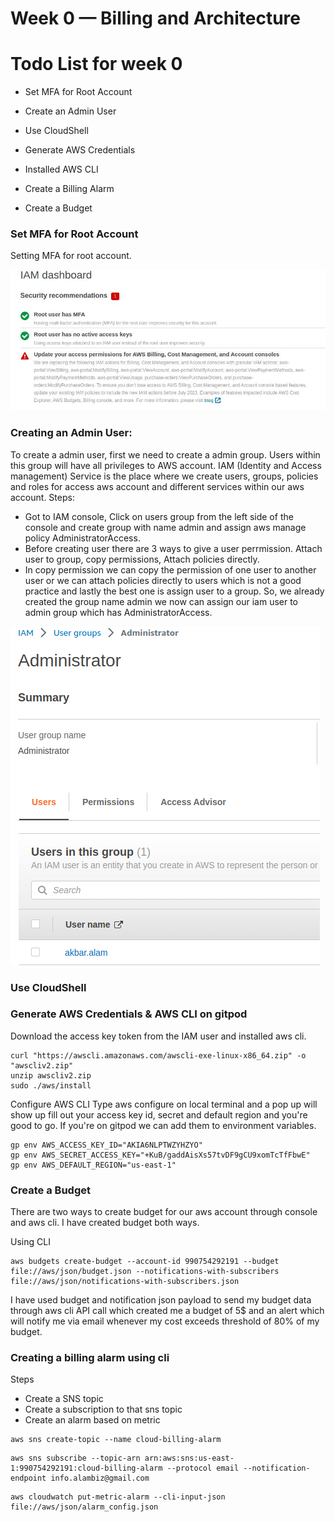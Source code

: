 # Week 0 — Billing and Architecture

# **Todo List for week 0**

- Set MFA for Root Account

- Create an Admin User

- Use CloudShell

- Generate AWS Credentials

- Installed AWS CLI

- Create a Billing Alarm

- Create a Budget

### **Set MFA for Root Account**
Setting MFA for root account.

![MFA root acc](_docs/assets/images/root-acc-MFA.jpg)


### **Creating an Admin User:**
 To create a admin user, first we need to create a admin group. Users within this group will have all privileges to AWS account.
 IAM (Identity and Access management) Service is the place where we create users, groups, policies and roles for access aws account and different services within our aws account. 
Steps:
* Got to IAM console, Click on users group from the left side of the console and create group with name admin and assign aws manage policy AdministratorAccess.
* Before creating user there are 3 ways to give a user perrmission. Attach user to group, copy permissions, Attach policies directly. 
* In copy permission we can copy the permission of one user to another user or we can attach policies directly to users which is not a good practice and lastly the best one is assign user to a group. So, we already created the group name admin we now can assign our iam user to admin group which has AdministratorAccess.

![Admin user group](_docs/assets/images/IAM-group.png)


### **Use CloudShell**


### **Generate AWS Credentials & AWS CLI on gitpod**

Download the access key token from the IAM user and installed aws cli.

```
curl "https://awscli.amazonaws.com/awscli-exe-linux-x86_64.zip" -o "awscliv2.zip"
unzip awscliv2.zip
sudo ./aws/install

```
Configure AWS CLI
Type aws configure on local terminal and a pop up will show up fill out your access key id, secret and default region and you're good to go.
If you're on gitpod we can add them to environment variables.

```
gp env AWS_ACCESS_KEY_ID="AKIA6NLPTWZYHZYO"
gp env AWS_SECRET_ACCESS_KEY="+KuB/gaddAisXs57tvDF9gCU9xomTcTfFbwE"
gp env AWS_DEFAULT_REGION="us-east-1"
```

### **Create a Budget**

There are two ways to create budget for our aws account through console and aws cli. I have created budget both ways.

Using CLI

```
aws budgets create-budget --account-id 990754292191 --budget file://aws/json/budget.json --notifications-with-subscribers file://aws/json/notifications-with-subscribers.json

```

I have used budget and notification json payload to send my budget data through aws cli API call which created me a budget of 5$ and an alert which will notify me via email whenever my cost exceeds threshold of 80% of my budget. 


### **Creating a billing alarm using cli**
Steps 
- Create a SNS topic 
- Create a subscription to that sns topic
- Create an alarm based on metric

```
aws sns create-topic --name cloud-billing-alarm
```
```
aws sns subscribe --topic-arn arn:aws:sns:us-east-1:990754292191:cloud-billing-alarm --protocol email --notification-endpoint info.alambiz@gmail.com
```
```
aws cloudwatch put-metric-alarm --cli-input-json file://aws/json/alarm_config.json
```

